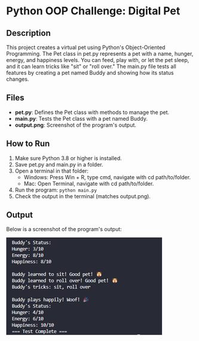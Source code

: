 # Python OOP Challenge: Digital Pet

## Description
This project creates a virtual pet using Python's Object-Oriented Programming. The Pet class in pet.py represents a pet with a name, hunger, energy, and happiness levels. You can feed, play with, or let the pet sleep, and it can learn tricks like "sit" or "roll over." The main.py file tests all features by creating a pet named Buddy and showing how its status changes.

## Files
- **pet.py**: Defines the Pet class with methods to manage the pet.
- **main.py**: Tests the Pet class with a pet named Buddy.
- **output.png**: Screenshot of the program's output.

## How to Run
1. Make sure Python 3.8 or higher is installed.
2. Save pet.py and main.py in a folder.
3. Open a terminal in that folder:
   - Windows: Press Win + R, type cmd, navigate with cd path/to/folder.
   - Mac: Open Terminal, navigate with cd path/to/folder.
4. Run the program: `python main.py`
5. Check the output in the terminal (matches output.png).

## Output
Below is a screenshot of the program's output:

![Program Output](/output.png)